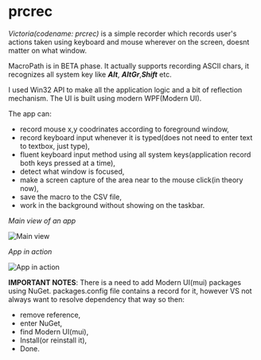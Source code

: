 # prcrec
_Victoria(codename: prcrec)_ is a simple recorder which records user's actions taken using keyboard and mouse wherever 
on the screen, doesnt matter on what window. 

MacroPath is in BETA phase. It actually supports recording ASCII chars, it recognizes all system key like **_Alt_**, **_AltGr_**,**_Shift_** etc.

I used Win32 API to make all the application logic and a bit of reflection mechanism. The UI is built using modern WPF(Modern UI). 

The app can:
* record mouse x,y coodrinates according to foreground window,
* record keyboard input whenever it is typed(does not need to enter text to textbox, just type),
* fluent keyboard input method using all system keys(application record both keys pressed at a time),
* detect what window is focused,
* make a screen capture of the area near to the mouse click(in theory now),
* save the macro to the CSV file,
* work in the background without showing on the taskbar.

_Main view of an app_

![Main view](http://i.imgur.com/JNy5xE2.png)

_App in action_

![App in action](http://i.imgur.com/CzcBoOC.png)

**IMPORTANT NOTES**:
There is a need to add Modern UI(mui) packages using NuGet. packages.config file contains a record for it, however VS not always want to resolve dependency that way so then:
* remove reference,
* enter NuGet,
* find Modern UI(mui),
* Install(or reinstall it),
* Done. 



